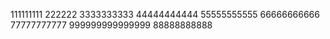 111111111
222222
3333333333
44444444444
55555555555
66666666666
77777777777
999999999999999
88888888888

